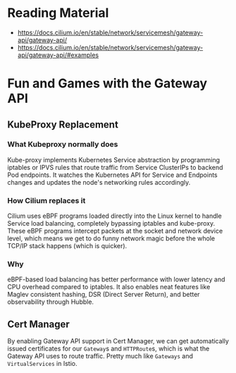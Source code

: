 
# Reading Material

- https://docs.cilium.io/en/stable/network/servicemesh/gateway-api/gateway-api/
- https://docs.cilium.io/en/stable/network/servicemesh/gateway-api/gateway-api/#examples

# Fun and Games with the Gateway API

## KubeProxy Replacement

### What Kubeproxy normally does

Kube-proxy implements Kubernetes Service abstraction by programming iptables or IPVS rules that route traffic from Service ClusterIPs to backend Pod endpoints. It watches the Kubernetes API for Service and Endpoints changes and updates the node's networking rules accordingly.

### How Cilium replaces it

Cilium uses eBPF programs loaded directly into the Linux kernel to handle Service load balancing, completely bypassing iptables and kube-proxy. These eBPF programs intercept packets at the socket and network device level, which means we get to do funny network magic before the whole TCP/IP stack happens (which is quicker).

### Why

eBPF-based load balancing has better performance with lower latency and CPU overhead compared to iptables. It also enables neat features like Maglev consistent hashing, DSR (Direct Server Return), and better observability through Hubble.

## Cert Manager
By enabling Gateway API support in Cert Manager, we can get automatically issued certificates for our `Gateway`s and `HTTPRoute`s, which is what the Gateway API uses to route traffic. Pretty much like `Gateways` and `VirtualServices` in Istio.
